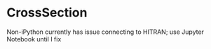 # CrossSection

Non-iPython currently has issue connecting to HITRAN; use Jupyter Notebook until I fix
